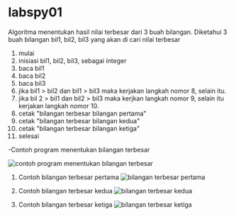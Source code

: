 # labspy01

Algoritma menentukan hasil nilai terbesar dari 3 buah bilangan.
 Diketahui 3 buah bilangan bil1, bil2, bil3 yang akan di cari nilai terbesar

1. mulai
2. inisiasi bil1, bil2, bil3, sebagai integer
3. baca bil1
4. baca bil2
5. baca bil3
6. jika bil1 > bil2 dan bil1 > bil3 maka kerjakan langkah nomor 8, selain itu.
7. jika bil 2 > bil1 dan bil2 > bil3 maka kerjkan langkah nomor 9, selain itu kerjakan langkah nomor 10.
8. cetak "bilangan terbesar bilangan pertama"
9. cetak "bilangan terbesar bilangan kedua"
10. cetak "bilangan terbesar bilangan ketiga"
11. selesai

-Contoh program menentukan bilangan terbesar

![contoh program menentukan bilangan terbesar](https://user-images.githubusercontent.com/46749190/52716419-4e4f4900-2fd1-11e9-81af-1d4c1ffe36c6.png)

1. Contoh bilangan terbesar pertama
![bilangan terbesar pertama](https://user-images.githubusercontent.com/46749190/52716425-50b1a300-2fd1-11e9-879c-281afbdb8d91.png)

2. Contoh bilangan terbesar kedua
![bilangan terbesar kedua](https://user-images.githubusercontent.com/46749190/52716426-51e2d000-2fd1-11e9-8ae4-ae5d85a760a0.png)

3. Contoh bilangan terbesar ketiga
![bilangan terbesar ketiga](https://user-images.githubusercontent.com/46749190/52716428-53ac9380-2fd1-11e9-8a9e-9d34efd168c4.png)
